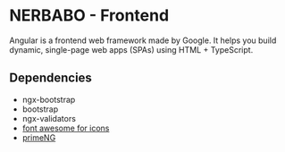# NERBABO - Frontend

Angular is a frontend web framework made by Google.
It helps you build dynamic, single-page web apps (SPAs) using HTML + TypeScript.

## Dependencies

- ngx-bootstrap
- bootstrap
- ngx-validators
- [font awesome for icons](https://www.npmjs.com/package/@fortawesome/angular-fontawesome)
- [primeNG](https://primeng.org/)
